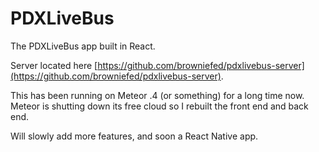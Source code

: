# PDXLiveBus  

The PDXLiveBus app built in React.

Server located here [https://github.com/browniefed/pdxlivebus-server](https://github.com/browniefed/pdxlivebus-server).

This has been running on Meteor .4 (or something) for a long time now. Meteor is shutting down its free cloud so I rebuilt the front end and back end.

Will slowly add more features, and soon a React Native app.
